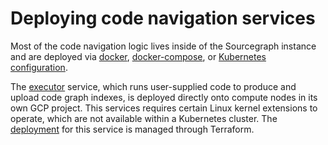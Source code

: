 # Deploying code navigation services

Most of the code navigation logic lives inside of the Sourcegraph instance and are deployed via [docker](https://github.com/sourcegraph/deploy-sourcegraph-docker), [docker-compose](https://github.com/sourcegraph/deploy-sourcegraph-docker/tree/master/docker-compose), or [Kubernetes configuration](https://github.com/sourcegraph/deploy-sourcegraph).

The [executor](https://github.com/khulnasoft/khulnasoft/tree/main/cmd/executor) service, which runs user-supplied code to produce and upload code graph indexes, is deployed directly onto compute nodes in its own GCP project. This services requires certain Linux kernel extensions to operate, which are not available within a Kubernetes cluster. The [deployment](https://github.com/sourcegraph/infrastructure/tree/main/executors) for this service is managed through Terraform.
